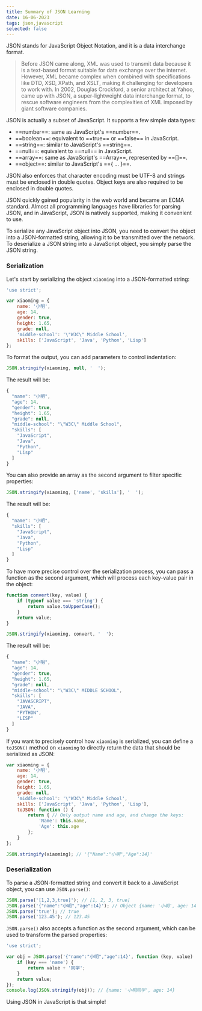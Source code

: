 ```yaml
---
title: Summary of JSON Learning
date: 16-06-2023
tags: json,javascript
selected: false
---
```




JSON stands for JavaScript Object Notation, and it is a data interchange format.

> Before JSON came along, XML was used to transmit data because it is a text-based format suitable for data exchange over the internet. However, XML became complex when combined with specifications like DTD, XSD, XPath, and XSLT, making it challenging for developers to work with. In 2002, Douglas Crockford, a senior architect at Yahoo, came up with JSON, a super-lightweight data interchange format, to rescue software engineers from the complexities of XML imposed by giant software companies.

JSON is actually a subset of JavaScript. It supports a few simple data types:

- ==number==: same as JavaScript's ==number==.
- ==boolean==: equivalent to ==true== or ==false== in JavaScript.
- ==string==: similar to JavaScript's ==string==.
- ==null==: equivalent to ==null== in JavaScript.
- ==array==: same as JavaScript's ==Array==, represented by ==[]==.
- ==object==: similar to JavaScript's =={ ... }==.

JSON also enforces that character encoding must be UTF-8 and strings must be enclosed in double quotes. Object keys are also required to be enclosed in double quotes.

JSON quickly gained popularity in the web world and became an ECMA standard. Almost all programming languages have libraries for parsing JSON, and in JavaScript, JSON is natively supported, making it convenient to use.

To serialize any JavaScript object into JSON, you need to convert the object into a JSON-formatted string, allowing it to be transmitted over the network. To deserialize a JSON string into a JavaScript object, you simply parse the JSON string.

### Serialization

Let's start by serializing the object `xiaoming` into a JSON-formatted string:

```js
'use strict';

var xiaoming = {
    name: '小明',
    age: 14,
    gender: true,
    height: 1.65,
    grade: null,
    'middle-school': '\"W3C\" Middle School',
    skills: ['JavaScript', 'Java', 'Python', 'Lisp']
};
```

To format the output, you can add parameters to control indentation:

```js
JSON.stringify(xiaoming, null, '  ');
```

The result will be:

```js
{
  "name": "小明",
  "age": 14,
  "gender": true,
  "height": 1.65,
  "grade": null,
  "middle-school": "\"W3C\" Middle School",
  "skills": [
    "JavaScript",
    "Java",
    "Python",
    "Lisp"
  ]
}
```

You can also provide an array as the second argument to filter specific properties:

```js
JSON.stringify(xiaoming, ['name', 'skills'], '  ');
```

The result will be:

```js
{
  "name": "小明",
  "skills": [
    "JavaScript",
    "Java",
    "Python",
    "Lisp"
  ]
}
```

To have more precise control over the serialization process, you can pass a function as the second argument, which will process each key-value pair in the object:

```js
function convert(key, value) {
    if (typeof value === 'string') {
        return value.toUpperCase();
    }
    return value;
}

JSON.stringify(xiaoming, convert, '  ');
```

The result will be:

```js
{
  "name": "小明",
  "age": 14,
  "gender": true,
  "height": 1.65,
  "grade": null,
  "middle-school": "\"W3C\" MIDDLE SCHOOL",
  "skills": [
    "JAVASCRIPT",
    "JAVA",
    "PYTHON",
    "LISP"
  ]
}
```

If you want to precisely control how `xiaoming` is serialized, you can define a `toJSON()` method on `xiaoming` to directly return the data that should be serialized as JSON:

```js
var xiaoming = {
    name: '小明',
    age: 14,
    gender: true,
    height: 1.65,
    grade: null,
    'middle-school': '\"W3C\" Middle School',
    skills: ['JavaScript', 'Java', 'Python', 'Lisp'],
    toJSON: function () {
        return { // Only output name and age, and change the keys:
            'Name': this.name,
            'Age': this.age
        };
    }
};

JSON.stringify(xiaoming); // '{"Name":"小明","Age":14}'
```

### Deserialization

To parse a JSON-formatted string and convert it back to a JavaScript object, you can use `JSON.parse()`:

```js
JSON.parse('[1,2,3,true]'); // [1, 2, 3, true]
JSON.parse('{"name":"小明","age":14}'); // Object {name: '小明', age: 14}
JSON.parse('true'); // true
JSON.parse('123.45'); // 123.45
```

`JSON.parse()` also accepts a function as the second argument, which can be used to transform the parsed properties:

```js
'use strict';

var obj = JSON.parse('{"name":"小明","age":14}', function (key, value) {
    if (key === 'name') {
        return value + '同学';
    }
    return value;
});
console.log(JSON.stringify(obj)); // {name: '小明同学', age: 14}
```

Using JSON in JavaScript is that simple!